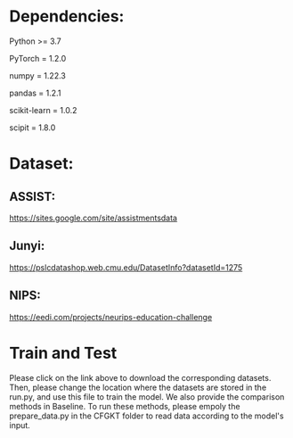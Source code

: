 Dependencies:
===

Python >= 3.7

PyTorch = 1.2.0

numpy = 1.22.3 

pandas = 1.2.1

scikit-learn = 1.0.2

scipit = 1.8.0

Dataset:
===
ASSIST: 
---
https://sites.google.com/site/assistmentsdata

Junyi:
---
https://pslcdatashop.web.cmu.edu/DatasetInfo?datasetId=1275

NIPS:
---
https://eedi.com/projects/neurips-education-challenge

Train and Test
===

Please click on the link above to download the corresponding datasets. Then, please change the location where the datasets are stored in the run.py, and use this file to train the model.
We also provide the comparison methods in Baseline. To run these methods, please empoly the prepare_data.py in the CFGKT folder to read data according to the model's input.
